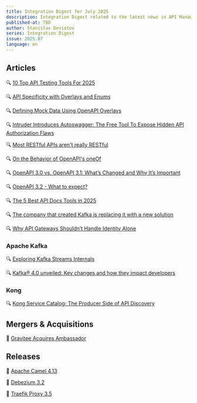 ```yaml
---
title: Integration Digest for July 2025
description: Integration Digest related to the latest news in API Management, iPaaS, ESB, Integration frameworks, message brokers, etc.
published-at: TBD
author: Stanislav Deviatov
series: Integration Digest
issue: 2025.07
language: en
---
```


## Articles

🔍 [10 Top API Testing Tools For 2025](https://nordicapis.com/10-top-api-testing-tools-for-2025/)

🔍 [API Specificity with Overlays and Enums](https://lornajane.net/posts/2025/api-specificity-with-overlays-and-enums)

🔍 [Defining Mock Data Using OpenAPI Overlays](https://apichangelog.substack.com/p/defining-mock-data-using-openapi-overlays)

🔍 [Intruder Introduces Autoswagger: The Free Tool To Expose Hidden API Authorization Flaws](https://www.intruder.io/research/broken-authorization-apis-autoswagger)

🔍 [Most RESTful APIs aren't really RESTful](https://florian-kraemer.net//software-architecture/2025/07/07/Most-RESTful-APIs-are-not-really-RESTful.html)

🔍 [On the Behavior of OpenAPI's oneOf](https://apichangelog.substack.com/p/on-the-behavior-of-openapi-oneof)

🔍 [OpenAPI 3.0 vs. OpenAPI 3.1: What’s Changed and Why It’s Important](https://document360.com/blog/openapi-3-0-vs-openapi-3-1/)

🔍 [OpenAPI 3.2 - What to expect?](https://bump.sh/blog/openapi-3-2-what-to-expect/)

🔍 [The 5 Best API Docs Tools in 2025](https://apisyouwonthate.com/blog/top-5-best-api-docs-tools/)

🔍 [The company that created Kafka is replacing it with a new solution](https://vutr.substack.com/p/the-company-that-created-kafka-is)

🔍 [Why API Gateways Shouldn’t Handle Identity Alone](https://nordicapis.com/why-api-gateways-shouldnt-handle-identity-alone/)

### Apache Kafka

🔍 [Exploring Kafka Streams Internals](https://cefboud.com/posts/kafka-streams-internals/)

🔍 [Kafka® 4.0 unveiled: Key changes and how they impact developers](https://www.instaclustr.com/blog/kafka-4-0-unveiled-key-changes-and-how-they-impact-developers/)

### Kong

🔍 [Kong Service Catalog: The Producer Side of API Discovery](https://konghq.com/blog/product-releases/service-catalog-deep-dive)

## Mergers & Acquisitions

🤝 [Gravitee Acquires Ambassador](https://www.gravitee.io/blog/gravitee-acquires-ambassador-to-accelerate-agentic-api-event-management)

## Releases

🚀 [Apache Camel 4.13](https://camel.apache.org/blog/2025/07/camel413-whatsnew/)

🚀 [Debezium 3.2](https://debezium.io/blog/2025/07/09/debezium-3-2-final-released/)

🚀 [Traefik Proxy 3.5](https://traefik.io/blog/traefik-proxy-v3-5)

